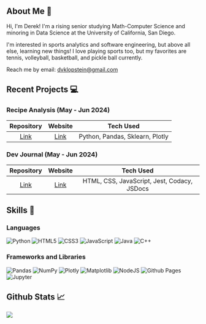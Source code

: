 ## About Me 👋

Hi, I'm Derek! I'm a rising senior studying Math-Computer Science and minoring in Data Science at the University of California, San Diego.

I'm interested in sports analytics and software engineering, but above all else, learning new things! I love playing sports too, but my favorites are tennis, volleyball, basketball, and pickle ball currently.

Reach me by email: dvklopstein@gmail.com

## Recent Projects 💻

### Recipe Analysis (May - Jun 2024)

| Repository | Website | Tech Used |
| :--------: | :-----: | :-------: |
| [Link](https://github.com/dklopstein/recipe-analysis) | [Link](https://dklopstein.github.io/recipe-analysis) | Python, Pandas, Sklearn, Plotly|

### Dev Journal (May - Jun 2024)

| Repository | Website | Tech Used |
| :--------: | :-----: | :-------: |
| [Link](https://github.com/cse110-sp24-group25/cse110-sp24-group25) | [Link](https://cse110-sp24-group25.github.io/cse110-sp24-group25/source/homepage/homepage.html) | HTML, CSS, JavaScript, Jest, Codacy, JSDocs |


<!-- 
Using:
https://github.com/alexandresanlim/Badges4-README.md-Profile?tab=readme-ov-file#-languages- 
-->
## Skills 🍳

### Languages
![Python](https://img.shields.io/badge/python-3670A0?style=for-the-badge&logo=python&logoColor=ffdd54)
![HTML5](https://img.shields.io/badge/HTML5-E34F26?style=for-the-badge&logo=html5&logoColor=white)
![CSS3](https://img.shields.io/badge/css3-%231572B6.svg?style=for-the-badge&logo=css3&logoColor=white)
![JavaScript](https://img.shields.io/badge/JavaScript-323330?style=for-the-badge&logo=javascript&logoColor=F7DF1E)
![Java](https://img.shields.io/badge/java-%23ED8B00.svg?style=for-the-badge&logo=openjdk&logoColor=white)
![C++](https://img.shields.io/badge/C%2B%2B-00599C?style=for-the-badge&logo=c%2B%2B&logoColor=white)

### Frameworks and Libraries
![Pandas](https://img.shields.io/badge/Pandas-2C2D72?style=for-the-badge&logo=pandas&logoColor=white)
![NumPy](https://img.shields.io/badge/Numpy-777BB4?style=for-the-badge&logo=numpy&logoColor=white)
![Plotly](https://img.shields.io/badge/Plotly-%233F4F75.svg?style=for-the-badge&logo=plotly&logoColor=white)
![Matplotlib](https://img.shields.io/badge/Matplotlib-%23ffffff.svg?style=for-the-badge&📈📈logo=Matplotlib&logoColor=black) 
![NodeJS](https://img.shields.io/badge/node.js-6DA55F?style=for-the-badge&logo=node.js&logoColor=white)
![Github Pages](https://img.shields.io/badge/GitHub%20Pages-222222?style=for-the-badge&logo=GitHub%20Pages&logoColor=white)
![Jupyter](https://img.shields.io/badge/Jupyter-F37626.svg?&style=for-the-badge&logo=Jupyter&logoColor=white)


## Github Stats 📈
![](https://github-readme-stats.vercel.app/api/top-langs/?username=dklopstein&theme=dark&hide_border=true&include_all_commits=true&count_private=false&layout=compact)